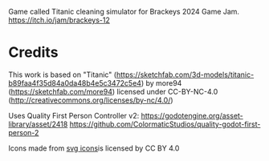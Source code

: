 Game called Titanic cleaning simulator for Brackeys 2024 Game Jam. https://itch.io/jam/brackeys-12

# Credits

This work is based on "Titanic" (https://sketchfab.com/3d-models/titanic-b89faa4f35d84a0da48b4e5c3472c5e4) by more94 (https://sketchfab.com/more94) licensed under CC-BY-NC-4.0 (http://creativecommons.org/licenses/by-nc/4.0/)

Uses Quality First Person Controller v2: https://godotengine.org/asset-library/asset/2418
https://github.com/ColormaticStudios/quality-godot-first-person-2

<div>Icons made from <a href="https://www.onlinewebfonts.com/icon">svg icons</a>is licensed by CC BY 4.0</div>
